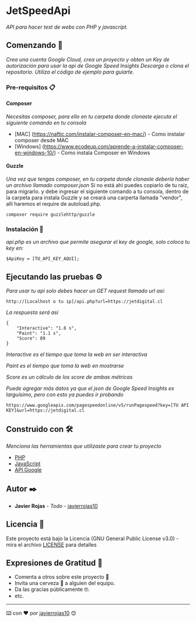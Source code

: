 # JetSpeedApi

_API para hacer test de webs con PHP y javascript._

## Comenzando 🚀

_Crea una cuenta Google Cloud, crea un proyecto y obten un Key de autorización para usar la api de Google Speed Insights
Descarga o clona el repositorio. 
Utiliza el código de ejemplo para guiarte._


### Pre-requisitos 📋
#### Composer
_Necesitas composer, para ello en tu carpeta donde clonaste ejecuta el siguiente comando en tu consola_

* [MAC] (https://naftic.com/instalar-composer-en-mac/) - Como instalar composer desde MAC
* [Windows] (https://www.ecodeup.com/aprende-a-instalar-composer-en-windows-10/) - Como instala Composer en Windows

#### Guzzle
_Una vez que tengas composer, en tu carpeta donde clonaste debería haber un archivo llamado composer.json_
Si no está ahi puedes copiarlo de tu raíz, para migrarlo. y debe ingresar el siguiente comando a tu consola, dentro de la carpeta para instala Guzzle y se creará una carperta llamada "vendor", allí haremos el require de autoload.php.

```
composer require guzzlehttp/guzzle

```


### Instalación 🔧

_api.php es un archivo que permite asegurar el key de google, solo coloca tu key en:_

```
$ApiKey = [TU_API_KEY_AQUI];
```

## Ejecutando las pruebas ⚙️

_Para usar tu api solo debes hacer un GET request llamado url asi:_

```
http://[Localhost o tu ip]/api.php?url=https://jetdigital.cl
```

_La respuesta será así_

```
{
    "Interactive": "1.8 s",
    "Paint": "1.1 s",
    "Score": 89
}
```

*Interactive es el tiempo que toma la web en ser interactiva*

*Paint es el tiempo que toma la web en mostrarse*

*Score es un cálculo de los score de ambas métricas*

_Puede agregar más datos ya que el json de Google Speed Insights es larguísimo, pero con esto ya puedes ir probando_

```
https://www.googleapis.com/pagespeedonline/v5/runPagespeed?key=[TU API KEY]&url=https://jetdigital.cl

```

## Construido con 🛠️

_Menciona las herramientas que utilizaste para crear tu proyecto_

* [PHP](https://www.php.net/manual/es/intro-whatis.php) 
* [JavaScript](https://www.javascript.com/) 
* [API Google](https://developers.google.com/speed/docs/insights/v5/get-started) 



## Autor ✒️
* **Javier Rojas** - *Todo* - [javierrojas10](https://github.com/javierrojas10)

## Licencia 📄

Este proyecto está bajo la Licencia (GNU General Public License v3.0) - mira el archivo [LICENSE](LICENSE) para detalles

## Expresiones de Gratitud 🎁

* Comenta a otros sobre este proyecto 📢
* Invita una cerveza 🍺 a alguien del equipo. 
* Da las gracias públicamente 🤓.
* etc.



---
⌨️ con ❤️ por [javierrojas10](https://github.com/javierrojas10) 😊

